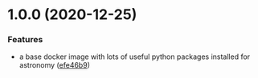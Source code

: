 # 1.0.0 (2020-12-25)


### Features

* a base docker image with lots of useful python packages installed for astronomy ([efe46b9](https://github.com/rickbassham/python-astro/commit/efe46b9f76586c3e7e8025f2b6f9a5a6800dec43))
